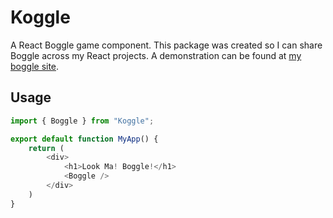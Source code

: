 # Koggle

A React Boggle game component. This package was created so I can
share Boggle across my React projects. A demonstration can be 
found at [my boggle site](https://boggle.kyleclapper.com).

## Usage

```javascript
import { Boggle } from "Koggle";

export default function MyApp() {
    return (
        <div>
            <h1>Look Ma! Boggle!</h1>
            <Boggle />
        </div>
    )
}
```

